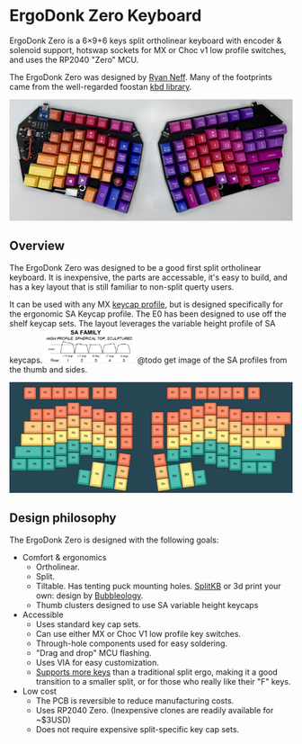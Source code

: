 # ErgoDonk Zero Keyboard

ErgoDonk Zero is a 6×9+6 keys split ortholinear keyboard with encoder & solenoid support, hotswap sockets for MX or Choc v1 low profile switches, and uses the RP2040 "Zero" MCU.

The ErgoDonk Zero was designed by [Ryan Neff](https://github.com/JellyTitan). Many of the footprints came from the well-regarded foostan [kbd library](https://github.com/foostan/kbd). 

![Ergodonk simple zero v0.1](images/v0.1_hero.JPG)
## Overview
The ErgoDonk Zero was designed to be a good first split ortholinear keyboard. It is inexpensive, the parts are accessable, it's easy to build, and has a key layout that is still familiar to non-split querty users. 

It can be used with any MX [keycap profile](https://www.reddit.com/r/MechanicalKeyboards/comments/j484j5/keycap_profiles_i_compiled_a_direct_comparison/), but is designed specifically for the ergonomic SA Keycap profile. The E0 has been designed to use off the shelf keycap sets. The layout leverages the variable height profile of SA keycaps. 
<img src="images/sa_heights.png" alt="SA Keycap row heights" width="32%"> @todo get image of the SA profiles from the thumb and sides.

[<img src="images/ErgoDonk_row_heights.png" alt="ErgoDonk Zero row heights represented by keyboard-layout-editor.com">](http://www.keyboard-layout-editor.com/##@_backcolor=%23264653&name=ErgoDonk%20Zero%20Keycap%20heights&author=https%2F:%2F%2F%2F%2Fgithub.com%2F%2Fjellytitan%3B&@_y:0.25&x:1&c=%23e76f51&a:7%3B&=R1&_x:0.25%3B&=R1&=R1&=R1&=R1&_x:0.25%3B&=R1&=R1&_x:4%3B&=R1&=R1&_x:0.25%3B&=R1&=R1&=R1&=R1&_x:0.25%3B&=R1%3B&@_y:0.25&x:4.5%3B&=R1&_x:10%3B&=R1%3B&@_y:-0.75&x:3.5%3B&=R1&_x:1%3B&=R1&_x:8%3B&=R1&_x:1%3B&=R1%3B&@_y:-0.75&x:1.5%3B&=R1&=R1&_x:3%3B&=R1&_x:6%3B&=R1&_x:3%3B&=R1%3B&@_y:-0.75&x:7.5%3B&=R1&_x:0.25%3B&=R1&_x:1.5%3B&=R1&_x:0.25%3B&=R1&_x:5%3B&=R1&=R1&_w:2%3B&=R1%3B&@_y:-0.75&x:4.5&c=%23f4a261%3B&=R2&_x:10%3B&=R2%3B&@_y:-0.75&x:3.5%3B&=R2&_x:1%3B&=R2&_x:8%3B&=R2&_x:1%3B&=R2%3B&@_y:-0.75&x:1&w:1.5%3B&=R2&=R2&_x:3%3B&=R2&_x:6%3B&=R2&_x:3%3B&=R2%3B&@_y:-0.75&x:7.5%3B&=R2&_x:0.25&c=%23e76f51%3B&=R1&_x:1.5%3B&=R1&_x:0.25&c=%23f4a261%3B&=R2&_x:5%3B&=R2&=R2&_w:1.5%3B&=R2%3B&@_y:-0.75&x:4.5&c=%23e9c46a%3B&=R3&_x:10%3B&=R3%3B&@_y:-0.75&x:3.5%3B&=R3&_x:1&n:true%3B&=R3&_x:8&n:true%3B&=R3&_x:1%3B&=R3%3B&@_y:-0.75&x:0.75&w:1.75%3B&=R3&=R3&_x:3%3B&=R3&_x:6%3B&=R3&_x:3%3B&=R3%3B&@_y:-0.75&x:7.5%3B&=R3&_x:0.25&c=%23e76f51%3B&=R1&_x:1.5%3B&=R1&_x:0.25&c=%23e9c46a%3B&=R3&_x:5%3B&=R3&_w:2.25%3B&=R3%3B&@_y:-0.75&x:4.5&c=%232a9d8f%3B&=R4&_x:10%3B&=R4%3B&@_y:-0.75&x:3.5%3B&=R4&_x:1%3B&=R4&_x:8%3B&=R4&_x:1%3B&=R4%3B&@_y:-0.75&x:0.25&w:2.25%3B&=R4&=R4&_x:3%3B&=R4&_x:6%3B&=R4&_x:3%3B&=R4%3B&@_y:-0.75&x:7.5%3B&=E&_x:4%3B&=E&_x:5&w:2.75%3B&=R4%3B&@_y:-0.75&x:4.5&p=R1%3B&=R4&_x:10%3B&=R4%3B&@_y:-0.75&x:3.5%3B&=R4&_x:12%3B&=R4%3B&@_y:-0.75&w:1.25%3B&=R4&_w:1.25%3B&=R4&=R4&_x:14%3B&=R4%3B&@_y:-0.75&x:18.5&w:1.25%3B&=R4&_w:1.25%3B&=R4%3B&@_r:8&rx:10.6&ry:1&y:4.75&x:-1.3000000000000007&c=%23e76f51%3B&=R1%3B&@_x:-3.3&c=%23e9c46a&h:2%3B&=R3&_c=%232a9d8f&h:2%3B&=R4&_c=%23f4a261%3B&=R2%3B&@_y:-0.25&x:-4.3&c=%232a9d8f&h:1.25%3B&=R4%3B&@_y:-0.75&x:-1.3000000000000007&c=%23e9c46a%3B&=R3%3B&@_r:-8&y:-3&x:0.09999999999999964&c=%23e76f51%3B&=R1%3B&@_x:0.09999999999999964&c=%23f4a261%3B&=R2&_c=%232a9d8f&fa@:4%3B&h:2%3B&=R4&_c=%23e9c46a&f:4&h:2%3B&=R3%3B&@_y:-0.25&x:3.0999999999999996&c=%232a9d8f&f:3&h:1.25%3B&=R4%3B&@_y:-0.75&x:0.09999999999999964&c=%23e9c46a%3B&=R3)

## Design philosophy
The ErgoDonk Zero is designed with the following goals:
* Comfort & ergonomics
  * Ortholinear.
  * Split.
  * Tiltable. Has tenting puck mounting holes. [SplitKB](https://splitkb.com/products/tenting-puck) or 3d print your own: design by [
Bubbleology](https://www.printables.com/model/235433-tenting-puck-for-keyboard-tripod-mount/comments/943096).
  * Thumb clusters designed to use SA variable height keycaps
* Accessible
  * Uses standard key cap sets. 
  * Can use either MX or Choc V1 low profile key switches.
  * Through-hole components used for easy soldering.
  * "Drag and drop" MCU flashing.
  * Uses VIA for easy customization.
  * [Supports more keys](http://www.keyboard-layout-editor.com/#/gists/ac776db3b0deef94de51943c384cfdfc) than a traditional split ergo, making it a good transition to a smaller split, or for those who really like their "F" keys.
* Low cost
  * The PCB is reversible to reduce manufacturing costs.
  * Uses RP2040 Zero. (Inexpensive clones are readily available for ~$3USD)
  * Does not require expensive split-specific key cap sets.
